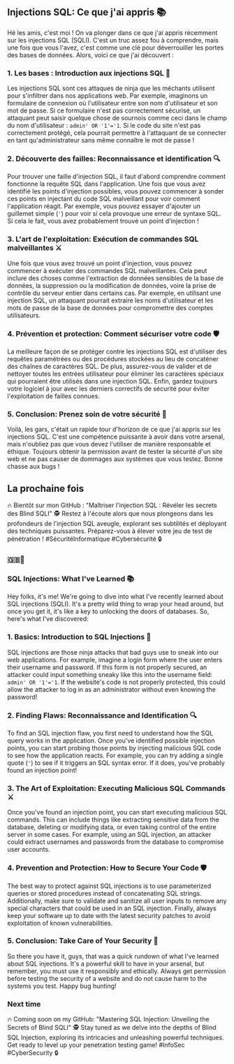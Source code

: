 <!DOCTYPE html>
<html lang="fr">
<head>
    <meta charset="UTF-8">
    <meta name="viewport" content="width=device-width, initial-scale=1.0">
</head>
<body>
    <article>
        <h1>Injections SQL: Ce que j'ai appris 📚</h1>
        <p>
            Hé les amis, c'est moi ! On va plonger dans ce que j'ai appris récemment sur les injections SQL (SQLI). C'est un truc assez fou à comprendre, mais une fois que vous l'avez, c'est comme une clé pour déverrouiller les portes des bases de données. Alors, voici ce que j'ai découvert :
        </p>
        <h3>1. Les bases : Introduction aux injections SQL 🚪</h3>
        <p>
            Les injections SQL sont ces attaques de ninja que les méchants utilisent pour s'infiltrer dans nos applications web. Par exemple, imaginons un formulaire de connexion où l'utilisateur entre son nom d'utilisateur et son mot de passe. Si ce formulaire n'est pas correctement sécurisé, un attaquant peut saisir quelque chose de sournois comme ceci dans le champ du nom d'utilisateur : <code>admin' OR '1'='1</code>. Si le code du site n'est pas correctement protégé, cela pourrait permettre à l'attaquant de se connecter en tant qu'administrateur sans même connaître le mot de passe !
        </p>
        <h3>2. Découverte des failles: Reconnaissance et identification 🔍</h3>
        <p>
            Pour trouver une faille d'injection SQL, il faut d'abord comprendre comment fonctionne la requête SQL dans l'application. Une fois que vous avez identifié les points d'injection possibles, vous pouvez commencer à sonder ces points en injectant du code SQL malveillant pour voir comment l'application réagit. Par exemple, vous pouvez essayer d'ajouter un guillemet simple (<code>'</code>) pour voir si cela provoque une erreur de syntaxe SQL. Si cela le fait, vous avez probablement trouvé un point d'injection !
        </p>
        <h3>3. L'art de l'exploitation: Exécution de commandes SQL malveillantes ⚔️</h3>
        <p>
            Une fois que vous avez trouvé un point d'injection, vous pouvez commencer à exécuter des commandes SQL malveillantes. Cela peut inclure des choses comme l'extraction de données sensibles de la base de données, la suppression ou la modification de données, voire la prise de contrôle du serveur entier dans certains cas. Par exemple, en utilisant une injection SQL, un attaquant pourrait extraire les noms d'utilisateur et les mots de passe de la base de données pour compromettre des comptes utilisateurs.
        </p>
        <h3>4. Prévention et protection: Comment sécuriser votre code 🛡️</h3>
        <p>
            La meilleure façon de se protéger contre les injections SQL est d'utiliser des requêtes paramétrées ou des procédures stockées au lieu de concaténer des chaînes de caractères SQL. De plus, assurez-vous de valider et de nettoyer toutes les entrées utilisateur pour éliminer les caractères spéciaux qui pourraient être utilisés dans une injection SQL. Enfin, gardez toujours votre logiciel à jour avec les derniers correctifs de sécurité pour éviter l'exploitation de failles connues.
        </p>
        <h3>5. Conclusion: Prenez soin de votre sécurité 🚀</h3>
        <p>
            Voilà, les gars, c'était un rapide tour d'horizon de ce que j'ai appris sur les injections SQL. C'est une compétence puissante à avoir dans votre arsenal, mais n'oubliez pas que vous devez l'utiliser de manière responsable et éthique. Toujours obtenir la permission avant de tester la sécurité d'un site web et ne pas causer de dommages aux systèmes que vous testez. Bonne chasse aux bugs !
        </p>
      <h1> La prochaine fois </h1>
      <p>
        🔥 Bientôt sur mon GitHub : "Maîtriser l'injection SQL : Révéler les secrets des Blind SQLI" 🕵️ Restez à l'écoute alors que nous plongeons dans les profondeurs de l'injection SQL aveugle, explorant ses subtilités et déployant des techniques puissantes. Préparez-vous à élever votre jeu de test de pénétration ! #SécuritéInformatique #Cybersécurité 🔒
      </p>
       <article>
         <h1>🇬🇧🏴󠁧󠁢󠁥󠁮󠁧󠁿</h1>
        <h1>SQL Injections: What I've Learned 📚</h1>
        <p>
            Hey folks, it's me! We're going to dive into what I've recently learned about SQL injections (SQLI). It's a pretty wild thing to wrap your head around, but once you get it, it's like a key to unlocking the doors of databases. So, here's what I've discovered:
        </p>
        <h3>1. Basics: Introduction to SQL Injections 🚪</h3>
        <p>
            SQL injections are those ninja attacks that bad guys use to sneak into our web applications. For example, imagine a login form where the user enters their username and password. If this form is not properly secured, an attacker could input something sneaky like this into the username field: <code>admin' OR '1'='1</code>. If the website's code is not properly protected, this could allow the attacker to log in as an administrator without even knowing the password!
        </p>
        <h3>2. Finding Flaws: Reconnaissance and Identification 🔍</h3>
        <p>
            To find an SQL injection flaw, you first need to understand how the SQL query works in the application. Once you've identified possible injection points, you can start probing those points by injecting malicious SQL code to see how the application reacts. For example, you can try adding a single quote (<code>'</code>) to see if it triggers an SQL syntax error. If it does, you've probably found an injection point!
        </p>
        <h3>3. The Art of Exploitation: Executing Malicious SQL Commands ⚔️</h3>
        <p>
            Once you've found an injection point, you can start executing malicious SQL commands. This can include things like extracting sensitive data from the database, deleting or modifying data, or even taking control of the entire server in some cases. For example, using an SQL injection, an attacker could extract usernames and passwords from the database to compromise user accounts.
        </p>
        <h3>4. Prevention and Protection: How to Secure Your Code 🛡️</h3>
        <p>
            The best way to protect against SQL injections is to use parameterized queries or stored procedures instead of concatenating SQL strings. Additionally, make sure to validate and sanitize all user inputs to remove any special characters that could be used in an SQL injection. Finally, always keep your software up to date with the latest security patches to avoid exploitation of known vulnerabilities.
        </p>
        <h3>5. Conclusion: Take Care of Your Security 🚀</h3>
        <p>
            So there you have it, guys, that was a quick rundown of what I've learned about SQL injections. It's a powerful skill to have in your arsenal, but remember, you must use it responsibly and ethically. Always get permission before testing the security of a website and do not cause harm to the systems you test. Happy bug hunting!
        </p>
         <h1>Next time</h1>
         <p>
           🔥 Coming soon on my GitHub: "Mastering SQL Injection: Unveiling the Secrets of Blind SQLI" 🕵️ Stay tuned as we delve into the depths of Blind SQL Injection, exploring its intricacies and unleashing powerful techniques. Get ready to level up your penetration testing game! #InfoSec #CyberSecurity 🔒
         </p>
    </article>
</body>
</html>

